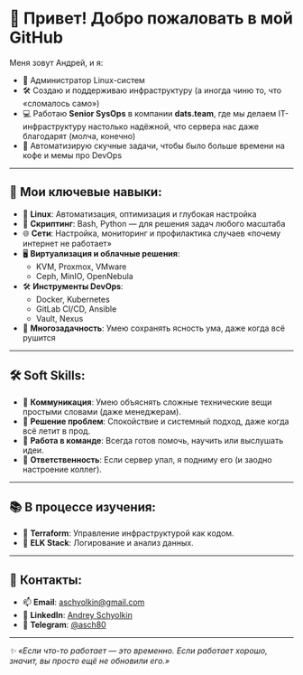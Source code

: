 # 👋 Привет! Добро пожаловать в мой GitHub

Меня зовут Андрей, и я:
- 🌟 Администратор Linux-систем
- 🛠️ Создаю и поддерживаю инфраструктуру (а иногда чиню то, что «сломалось само»)
- 💻 Работаю **Senior SysOps** в компании **dats.team**, где мы делаем IT-инфраструктуру настолько надёжной, что сервера нас даже благодарят (молча, конечно)
- 🚀 Автоматизирую скучные задачи, чтобы было больше времени на кофе и мемы про DevOps

---

## 🚀 Мои ключевые навыки:
- 🐧 **Linux**: Автоматизация, оптимизация и глубокая настройка
- 📜 **Скриптинг**: Bash, Python — для решения задач любого масштаба
- 🌐 **Сети**: Настройка, мониторинг и профилактика случаев «почему интернет не работает»
- 🖥️ **Виртуализация и облачные решения**:
  - KVM, Proxmox, VMware
  - Ceph, MinIO, OpenNebula
- 🛠️ **Инструменты DevOps**:
  - Docker, Kubernetes
  - GitLab CI/CD, Ansible
  - Vault, Nexus
- 🤹 **Многозадачность**: Умею сохранять ясность ума, даже когда всё рушится

---

## 🛠️ Soft Skills:
- 📢 **Коммуникация**: Умею объяснять сложные технические вещи простыми словами (даже менеджерам).
- 🧠 **Решение проблем**: Спокойствие и системный подход, даже когда всё летит в прод.
- 🤝 **Работа в команде**: Всегда готов помочь, научить или выслушать идеи.
- 🎯 **Ответственность**: Если сервер упал, я подниму его (и заодно настроение коллег).

---

## 📚 В процессе изучения:
- 🌟 **Terraform**: Управление инфраструктурой как кодом.
- 🔄 **ELK Stack**: Логирование и анализ данных.

---

## 💬 Контакты:

- 📫 **Email**: [aschyolkin@gmail.com](mailto:aschyolkin@gmail.com)
- 💼 **LinkedIn**: [Andrey Schyolkin](https://www.linkedin.com/in/andrey-schyolkin/)
- 📨 **Telegram**: [@asch80](https://t.me/asch80)

---

*✨ «Если что-то работает — это временно. Если работает хорошо, значит, вы просто ещё не обновили его.»*
